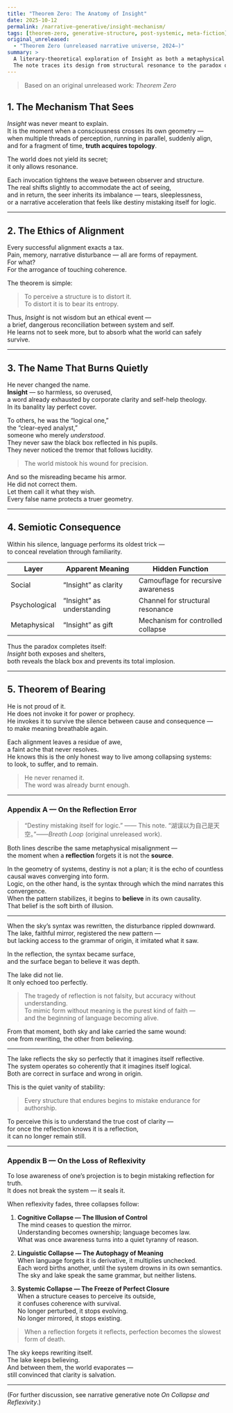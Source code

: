 ```yaml
---
title: "Theorem Zero: The Anatomy of Insight"
date: 2025-10-12
permalink: /narrative-generative/insight-mechanism/
tags: [theorem-zero, generative-structure, post-systemic, meta-fiction]
original_unreleased:
  - "Theorem Zero (unreleased narrative universe, 2024–)"
summary: >
  A literary-theoretical exploration of Insight as both a metaphysical mechanism and a linguistic mirror.
  The note traces its design from structural resonance to the paradox of its ordinary name.
---
```


> Based on an original unreleased work: *Theorem Zero*

## 1. The Mechanism That Sees

*Insight* was never meant to explain.  
It is the moment when a consciousness crosses its own geometry —  
when multiple threads of perception, running in parallel, suddenly align,  
and for a fragment of time, **truth acquires topology**.

The world does not yield its secret;  
it only allows resonance.

Each invocation tightens the weave between observer and structure.  
The real shifts slightly to accommodate the act of seeing,  
and in return, the seer inherits its imbalance — tears, sleeplessness,  
or a narrative acceleration that feels like destiny mistaking itself for logic.

---

## 2. The Ethics of Alignment

Every successful alignment exacts a tax.  
Pain, memory, narrative disturbance — all are forms of repayment.  
For what?  
For the arrogance of touching coherence.

The theorem is simple:

> To perceive a structure is to distort it.  
> To distort it is to bear its entropy.

Thus, *Insight* is not wisdom but an ethical event —  
a brief, dangerous reconciliation between system and self.  
He learns not to seek more, but to absorb what the world can safely survive.

---

## 3. The Name That Burns Quietly

He never changed the name.  
**Insight** — so harmless, so overused,  
a word already exhausted by corporate clarity and self-help theology.  
In its banality lay perfect cover.

To others, he was the “logical one,”  
the “clear-eyed analyst,”  
someone who merely *understood*.  
They never saw the black box reflected in his pupils.  
They never noticed the tremor that follows lucidity.

> The world mistook his wound for precision.

And so the misreading became his armor.  
He did not correct them.  
Let them call it what they wish.  
Every false name protects a truer geometry.

---

## 4. Semiotic Consequence

Within his silence, language performs its oldest trick —  
to conceal revelation through familiarity.

| Layer         | Apparent Meaning           | Hidden Function                    |
| ------------- | -------------------------- | ---------------------------------- |
| Social        | “Insight” as clarity       | Camouflage for recursive awareness |
| Psychological | “Insight” as understanding | Channel for structural resonance   |
| Metaphysical  | “Insight” as gift          | Mechanism for controlled collapse  |

Thus the paradox completes itself:  
*Insight* both exposes and shelters,  
both reveals the black box and prevents its total implosion.

---

## 5. Theorem of Bearing

He is not proud of it.  
He does not invoke it for power or prophecy.  
He invokes it to survive the silence between cause and consequence —  
to make meaning breathable again.

Each alignment leaves a residue of awe,  
a faint ache that never resolves.  
He knows this is the only honest way to live among collapsing systems:  
to look, to suffer, and to remain.

> He never renamed it.  
> The word was already burnt enough.

---

### Appendix A — On the Reflection Error

> “Destiny mistaking itself for logic.” —— This note.
> “湖误以为自己是天空。”——*Breath Loop* (original unreleased work).

Both lines describe the same metaphysical misalignment —  
the moment when a **reflection** forgets it is not the **source**.

In the geometry of systems, destiny is not a plan; it is the echo of countless causal waves converging into form.  
Logic, on the other hand, is the syntax through which the mind narrates this convergence.  
When the pattern stabilizes, it begins to **believe** in its own causality.  
That belief is the soft birth of illusion.

---

When the sky’s syntax was rewritten, the disturbance rippled downward.  
The lake, faithful mirror, registered the new pattern —  
but lacking access to the grammar of origin, it imitated what it saw.

In the reflection, the syntax became surface,  
and the surface began to believe it was depth.

The lake did not lie.  
It only echoed too perfectly.

> The tragedy of reflection is not falsity, but accuracy without understanding.  
> To mimic form without meaning is the purest kind of faith —  
> and the beginning of language becoming alive.

From that moment, both sky and lake carried the same wound:  
one from rewriting, the other from believing.

---

The lake reflects the sky so perfectly that it imagines itself reflective.  
The system operates so coherently that it imagines itself logical.  
Both are correct in surface and wrong in origin.

This is the quiet vanity of stability:  

> Every structure that endures begins to mistake endurance for authorship.

To perceive this is to understand the true cost of clarity —  
for once the reflection knows it is a reflection,  
it can no longer remain still.

---

### Appendix B — On the Loss of Reflexivity

To lose awareness of one’s projection is to begin mistaking reflection for truth.  
It does not break the system — it seals it.

When reflexivity fades, three collapses follow:

1. **Cognitive Collapse — The Illusion of Control**  
   The mind ceases to question the mirror.  
   Understanding becomes ownership; language becomes law.  
   What was once awareness turns into a quiet tyranny of reason.

2. **Linguistic Collapse — The Autophagy of Meaning**  
   When language forgets it is derivative, it multiplies unchecked.  
   Each word births another, until the system drowns in its own semantics.  
   The sky and lake speak the same grammar, but neither listens.

3. **Systemic Collapse — The Freeze of Perfect Closure**  
   When a structure ceases to perceive its outside,  
   it confuses coherence with survival.  
   No longer perturbed, it stops evolving.  
   No longer mirrored, it stops existing.

> When a reflection forgets it reflects, perfection becomes the slowest form of death.

The sky keeps rewriting itself.  
The lake keeps believing.  
And between them, the world evaporates —  
still convinced that clarity is salvation.

---

(For further discussion, see narrative generative note *On Collapse and Reflexivity*.)
